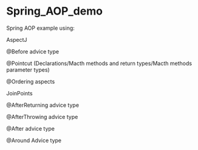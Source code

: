 # Spring_AOP_demo
Spring AOP example using:

AspectJ

@Before advice type

@Pointcut (Declarations/Macth methods and return types/Macth methods parameter types)

@Ordering aspects

JoinPoints

@AfterReturning advice type

@AfterThrowing advice type

@After advice type

@Around Advice type
